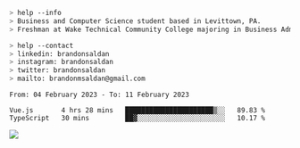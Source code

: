 ````bash
> help --info
> Business and Computer Science student based in Levittown, PA.
> Freshman at Wake Technical Community College majoring in Business Administration.
````

````bash
> help --contact
> linkedin: brandonsaldan
> instagram: brandonsaldan
> twitter: brandonsaldan
> mailto: brandonmsaldan@gmail.com
````

<!--START_SECTION:waka-->

```text
From: 04 February 2023 - To: 11 February 2023

Vue.js       4 hrs 28 mins   ██████████████████████▒░░   89.83 %
TypeScript   30 mins         ██▓░░░░░░░░░░░░░░░░░░░░░░   10.17 %
```

<!--END_SECTION:waka-->

![](https://komarev.com/ghpvc/?username=brandonsaldan&color=6A8AFF)
